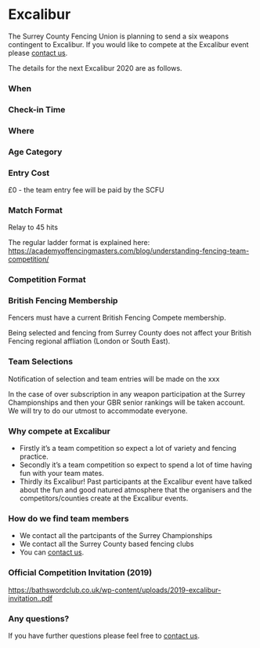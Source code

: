 # Excalibur

The Surrey County Fencing Union is planning to send a six weapons contingent to Excalibur. If you would like to compete at the Excalibur event please [contact us](./contact).


The details for the next Excalibur 2020 are as follows.
 

### When 

### Check-in Time

### Where 

### Age Category

### Entry Cost
£0 - the team entry fee will be paid by the SCFU

### Match Format
Relay to 45 hits 

The regular ladder format is explained here: <https://academyoffencingmasters.com/blog/understanding-fencing-team-competition/>

### Competition Format

### British Fencing Membership
Fencers must have a current British Fencing Compete membership.

Being selected and fencing from Surrey County does not affect your British Fencing regional affliation (London or South East).

### Team Selections
Notification of selection and team entries will be made on the xxx 

In the case of over subscription in any weapon participation at the Surrey Championships and then your GBR senior rankings will be taken account. We will try to do our utmost to accommodate everyone. 


### Why compete at Excalibur
- Firstly it’s a team competition so expect a lot of variety and fencing practice. 
- Secondly it’s a team competition so expect to spend a lot of time having fun with your team mates.
- Thirdly its Excalibur! Past participants at the Excalibur event have talked about the fun and good natured atmosphere that the organisers and the competitors/counties create at the Excalibur events.

### How do we find team members
- We contact all the partcipants of the Surrey Championships
- We contact all the Surrey County based fencing clubs
- You can [contact us](./contact). 

### Official Competition Invitation (2019)
<https://bathswordclub.co.uk/wp-content/uploads/2019-excalibur-invitation..pdf>

### Any questions?
If you have further questions please feel free to [contact us](./contact).
